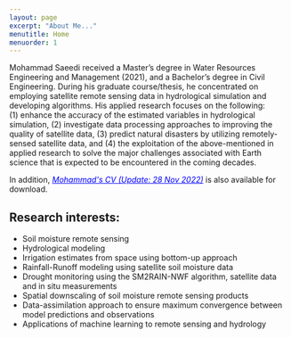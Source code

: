 ```yaml
---
layout: page
excerpt: "About Me..."
menutitle: Home
menuorder: 1
---
```


 Mohammad Saeedi received a Master’s degree in Water Resources Engineering and Management (2021), and a Bachelor’s degree in Civil Engineering. During his graduate course/thesis, he concentrated on employing satellite remote sensing data in hydrological simulation and developing algorithms.
His applied research focuses on the following:<br/> 
(1) enhance the accuracy of the estimated variables in hydrological simulation, (2) investigate data processing approaches to improving the quality of satellite data, (3) predict natural disasters by utilizing remotely-sensed satellite data, and (4) the exploitation of the above-mentioned in applied research to solve the major challenges associated with Earth science that is expected to be encountered in the coming decades. <br/>

In addition, *<a href="/assets//CV_Mohammad-Saeedi.pdf" style="color: blue; text-decoration: underline;text-decoration-style: line;">Mohammad's CV (Update: 28 Nov 2022)</a>* is also available for download.
<br/>

## Research interests:

-	Soil moisture remote sensing
-	Hydrological modeling
-	Irrigation estimates from space using bottom-up approach
-	Rainfall-Runoff modeling using satellite soil moisture data
-	Drought monitoring using the SM2RAIN-NWF algorithm, satellite data and in situ measurements
-	Spatial downscaling of soil moisture remote sensing products
-	Data-assimilation approach to ensure maximum convergence between model predictions and observations
-	Applications of machine learning to remote sensing and hydrology



